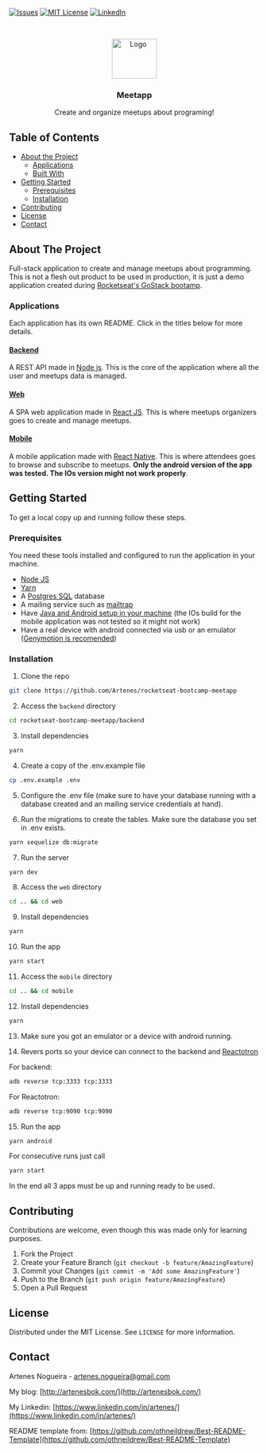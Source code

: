 [![Issues][issues-shield]][issues-url]
[![MIT License][license-shield]][license-url]
[![LinkedIn][linkedin-shield]][linkedin-url]

<br />
<p align="center">
  <a href="https://github.com/Artenes/rocketseat-bootcamp-meetapp/tree/master/backend">
    <img src="https://i.imgur.com/GiiNYKp.jpg" alt="Logo" width="90" height="80">
  </a>

  <h3 align="center">Meetapp</h3>

  <p align="center">
    Create and organize meetups about programing!
    <br />
  </p>
</p>

## Table of Contents

* [About the Project](#about-the-project)
  * [Applications](#applications)
  * [Built With](#built-with)
* [Getting Started](#getting-started)
  * [Prerequisites](#prerequisites)
  * [Installation](#installation)
* [Contributing](#contributing)
* [License](#license)
* [Contact](#contact)

## About The Project

Full-stack application to create and manage meetups about programming. This is not a flesh out product to be used in production, it is just a demo application created during [Rocketseat's GoStack bootamp](https://rocketseat.com.br/bootcamp).

### Applications

Each application has its own README. Click in the titles below for more details.

#### [Backend](https://github.com/Artenes/rocketseat-bootcamp-meetapp/tree/master/backend)

A REST API made in [Node js](https://nodejs.org). This is the core of the application where all the user and meetups data is managed.

#### [Web](https://github.com/Artenes/rocketseat-bootcamp-meetapp/tree/master/web)

A SPA web application made in [React JS](https://reactjs.org/). This is where meetups organizers goes to create and manage meetups.

#### [Mobile](https://github.com/Artenes/rocketseat-bootcamp-meetapp/tree/master/mobile)

A mobile application made with [React Native](https://facebook.github.io/react-native/). This is where attendees goes to browse and subscribe to meetups. **Only the android version of the app was tested. The IOs version might not work properly**.

## Getting Started

To get a local copy up and running follow these steps.

### Prerequisites

You need these tools installed and configured to run the application in your machine.

* [Node JS](https://nodejs.org/en/)
* [Yarn](https://yarnpkg.com/lang/en/)
* A [Postgres SQL](https://www.postgresql.org/) database
* A mailing service such as [mailtrap](https://mailtrap.io)
* Have [Java and Android setup in your machine](https://www.decoide.org/react-native/docs/android-setup.html) (the IOs build for the mobile application was not tested so it might not work)
* Have a real device with android connected via usb or an emulator ([Genymotion is recomended](https://www.genymotion.com))

### Installation

1. Clone the repo
```sh
git clone https://github.com/Artenes/rocketseat-bootcamp-meetapp
```

2. Access the `backend` directory
```sh
cd rocketseat-bootcamp-meetapp/backend
```

3. Install dependencies
```sh
yarn
```

4. Create a copy of the .env.example file
```sh
cp .env.example .env
```

5. Configure the .env file (make sure to have your database running with a database created and an mailing service credentials at hand).

6. Run the migrations to create the tables. Make sure the database you set in .env exists.
```sh
yarn sequelize db:migrate
```

7. Run the server
```sh
yarn dev
```

8. Access the `web` directory
```sh
cd .. && cd web
```

9. Install dependencies
```sh
yarn
```

10. Run the app
```sh
yarn start
```

11. Access the `mobile` directory
```sh
cd .. && cd mobile
```

12. Install dependencies
```sh
yarn
```

13. Make sure you got an emulator or a device with android running.

14. Revers ports so your device can connect to the backend and [Reactotron](https://github.com/infinitered/reactotron)

For backend:
```sh
adb reverse tcp:3333 tcp:3333
```

For Reactotron:
```sh
adb reverse tcp:9090 tcp:9090
```

15. Run the app
```sh
yarn android
```

For consecutive runs just call
```sh
yarn start
```

In the end all 3 apps must be up and running ready to be used.

## Contributing

Contributions are welcome, even though this was made only for learning purposes.

1. Fork the Project
2. Create your Feature Branch (`git checkout -b feature/AmazingFeature`)
3. Commit your Changes (`git commit -m 'Add some AmazingFeature'`)
4. Push to the Branch (`git push origin feature/AmazingFeature`)
5. Open a Pull Request

## License

Distributed under the MIT License. See `LICENSE` for more information.

## Contact

Artenes Nogueira - [artenes.nogueira@gmail.com](mailto:artenes.nogueira@gmail.com)

My blog: [http://artenesbok.com/](http://artenesbok.com/)

My Linkedin: [https://www.linkedin.com/in/artenes/](https://www.linkedin.com/in/artenes/)

README template from: [https://github.com/othneildrew/Best-README-Template](https://github.com/othneildrew/Best-README-Template)

[issues-shield]: https://img.shields.io/github/issues/othneildrew/Best-README-Template.svg?style=flat-square
[issues-url]: https://github.com/othneildrew/Best-README-Template/issues
[license-shield]: https://img.shields.io/github/license/othneildrew/Best-README-Template.svg?style=flat-square
[license-url]: https://github.com/othneildrew/Best-README-Template/blob/master/LICENSE.txt
[linkedin-shield]: https://img.shields.io/badge/-LinkedIn-black.svg?style=flat-square&logo=linkedin&colorB=555
[linkedin-url]: https://www.linkedin.com/in/artenes/
